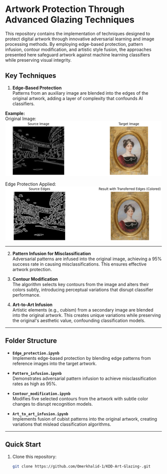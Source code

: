 # Artwork Protection Through Advanced Glazing Techniques

This repository contains the implementation of techniques designed to protect digital artwork through innovative adversarial learning and image processing methods. By employing edge-based protection, pattern infusion, contour modification, and artistic style fusion, the approaches presented here safeguard artwork against machine learning classifiers while preserving visual integrity.

## Key Techniques

1. **Edge-Based Protection**  
   Patterns from an auxiliary image are blended into the edges of the original artwork, adding a layer of complexity that confounds AI classifiers.

**Example:**  
Original Image:  
![Original Artwork](original_artwork.jpg)  

Edge Protection Applied:  
![Edge Protection Example](edge_protection_example.jpg)  

---
   
2. **Pattern Infusion for Misclassification**  
   Adversarial patterns are infused into the original image, achieving a 95% success rate in causing misclassifications. This ensures effective artwork protection.

3. **Contour Modification**  
   The algorithm selects key contours from the image and alters their colors subtly, introducing perceptual variations that disrupt classifier performance.

4. **Art-to-Art Infusion**  
   Artistic elements (e.g., cubism) from a secondary image are blended into the original artwork. This creates unique variations while preserving the original's aesthetic value, confounding classification models.

---

## Folder Structure

- **`Edge_protection.ipynb`**  
  Implements edge-based protection by blending edge patterns from reference images into the target artwork.
  
- **`Pattern_infusion.ipynb`**  
  Demonstrates adversarial pattern infusion to achieve misclassification rates as high as 95%.

- **`Contour_modification.ipynb`**  
  Modifies five selected contours from the artwork with subtle color changes to disrupt recognition models.

- **`Art_to_art_infusion.ipynb`**  
  Implements fusion of cubist patterns into the original artwork, creating variations that mislead classification algorithms.

---

## Quick Start

1. Clone this repository:
   ```bash
   git clone https://github.com/Omerkhalid-1/KDD-Art-Glazing-.git
